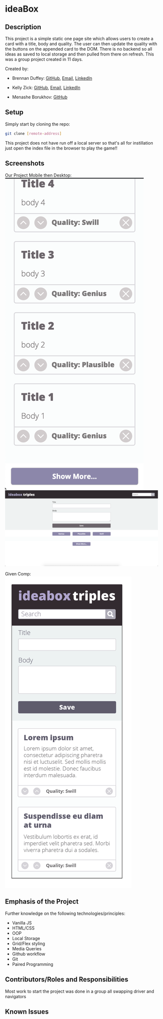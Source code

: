 # ideaBox

## Description

This project is a simple static one page site which allows users to create a card with a title, body and quality. The user can then update the quality with the buttons on the appended card to the DOM. There is no backend so all ideas as saved to local storage and then pulled from there on refresh. This was a group project created in 11 days.

Created by:
- Brennan Duffey: [GitHub](https://github.com/BrennanDuffey),
                [Email](mailto:brennanduffey@gmail.com),
                [LinkedIn](https://www.linkedin.com/in/brennan-duffey-8a387182/)

- Kelly Zick: [GitHub](https://github.com/misskelly), 
                [Email](mailto:kllyzck@gmail.com),
                [LinkedIn](https://www.linkedin.com/in/kellyzick/)
                
- Menashe Borukhov: [GitHub](https://github.com/menashe770)


## Setup

Simply start by cloning the repo:

```bash
git clone [remote-address]
```
This project does not have run off a local server so that's all for instillation just open the index file in the browser to play the game!!


## Screenshots

Our Project Mobile then Desktop:
 ![our mobile screen shot](https://github.com/BrennanDuffey/ideaBox/blob/master/images/mobile2.png)
 ![our desktop screen shot](https://github.com/BrennanDuffey/ideaBox/blob/master/images/desktop1.png)

Given Comp:
 ![second screen shot](https://github.com/BrennanDuffey/ideaBox/blob/master/images/original2.jpg)


## Emphasis of the Project

Further knowledge on the following technologies/principles:

- Vanilla JS
- HTML/CSS
- OOP
- Local Storage
- Grid/Flex styling
- Media Queries
- Github workflow
- Git
- Paired Programming

## Contributors/Roles and Responsibilities

Most work to start the project was done in a group all swapping driver and navigators 


## Known Issues


